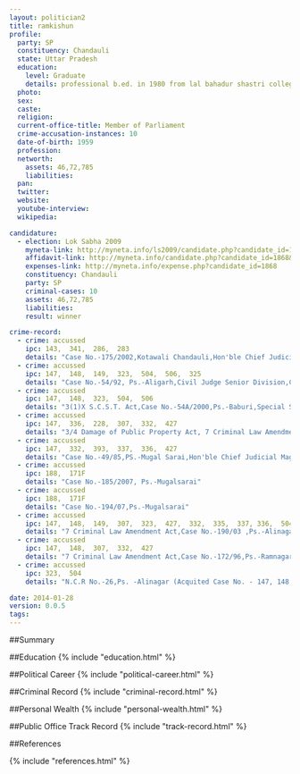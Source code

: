 ```yaml
---
layout: politician2
title: ramkishun
profile: 
  party: SP
  constituency: Chandauli
  state: Uttar Pradesh
  education: 
    level: Graduate
    details: professional b.ed. in 1980 from lal bahadur shastri college,gorakhpur university
  photo: 
  sex: 
  caste: 
  religion: 
  current-office-title: Member of Parliament
  crime-accusation-instances: 10
  date-of-birth: 1959
  profession: 
  networth: 
    assets: 46,72,785
    liabilities: 
  pan: 
  twitter: 
  website: 
  youtube-interview: 
  wikipedia: 

candidature: 
  - election: Lok Sabha 2009
    myneta-link: http://myneta.info/ls2009/candidate.php?candidate_id=1868
    affidavit-link: http://myneta.info/candidate.php?candidate_id=1868&scan=original
    expenses-link: http://myneta.info/expense.php?candidate_id=1868
    constituency: Chandauli 
    party: SP
    criminal-cases: 10
    assets: 46,72,785
    liabilities: 
    result: winner 

crime-record: 
  - crime: accussed
    ipc: 143,  341,  286,  283
    details: "Case No.-175/2002,Kotawali Chandauli,Hon'ble Chief Judicial Magistrate Court,Chandauli" 
  - crime: accussed
    ipc: 147,  148,  149,  323,  504,  506,  325
    details: "Case No.-54/92, Ps.-Aligarh,Civil Judge Senior Division,Chandauli" 
  - crime: accussed
    ipc: 147,  148,  323,  504,  506
    details: "3(1)X S.C.S.T. Act,Case No.-54A/2000,Ps.-Baburi,Special Session Judge,Chandauli" 
  - crime: accussed
    ipc: 147,  336,  228,  307,  332,  427
    details: "3/4 Damage of Public Property Act, 7 Criminal Law Amendment Act,Case No.-128/01,Ps.-Kotawali Chandauli,Dhrutgami Court Chandauli" 
  - crime: accussed
    ipc: 147,  332,  393,  337,  336,  427
    details: "Case No.-49/85,PS.-Mugal Sarai,Hon'ble Chief Judicial Magistrate Court,Chandaauli" 
  - crime: accussed
    ipc: 188,  171F
    details: "Case No.-185/2007, Ps.-Mugalsarai" 
  - crime: accussed
    ipc: 188,  171F
    details: "Case No.-194/07,Ps.-Mugalsarai" 
  - crime: accussed
    ipc: 147,  148,  149,  307,  323,  427,  332,  335,  337, 336,  504,  506
    details: "7 Criminal Law Amendment Act,Case No.-190/03 ,Ps.-Alinagar,Charge sheet was not instituted" 
  - crime: accussed
    ipc: 147,  148,  307,  332,  427
    details: "7 Criminal Law Amendment Act,Case No.-172/96,Ps.-Ramnagar,Charge sheet was not instituted" 
  - crime: accussed
    ipc: 323,  504
    details: "N.C.R No.-26,Ps. -Alinagar (Acquited Case No. - 147, 148, 323, 504, 506, 379	 Case No.-55/87,Thana-Alinagar,Special Magistrate Judge,Varanasi)" 

date: 2014-01-28
version: 0.0.5
tags: 
---
```

##Summary


##Education
{% include "education.html" %}


##Political Career
{% include "political-career.html" %}


##Criminal Record
{% include "criminal-record.html" %}


##Personal Wealth
{% include "personal-wealth.html" %}


##Public Office Track Record
{% include "track-record.html" %}


##References


{% include "references.html" %}